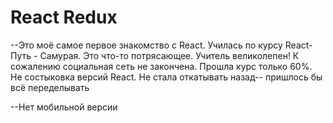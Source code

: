 # React Redux

--Это моё самое первое знакомство с React. Училась по курсу React-Путь - Самурая. Это что-то потрясающее. Учитель великолепен!
К сожалению социальная сеть не закончена. Прошла курс только 60%. Не состыковка версий React. Не стала откатывать назад-- пришлось бы всё переделывать

--Нет мобильной версии
